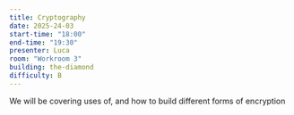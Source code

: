 ```yaml
---
title: Cryptography
date: 2025-24-03
start-time: "18:00"
end-time: "19:30"
presenter: Luca
room: "Workroom 3"
building: the-diamond
difficulty: B
---
```


We will be covering uses of, and how to build different forms of encryption